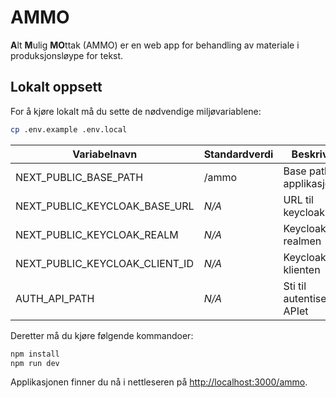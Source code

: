 # AMMO
**A**lt **M**ulig **MO**ttak (AMMO) er en web app for behandling av materiale i produksjonsløype for tekst.

## Lokalt oppsett
For å kjøre lokalt må du sette de nødvendige miljøvariablene:
```bash
cp .env.example .env.local
```

| Variabelnavn                   | Standardverdi | Beskrivelse                  |
|--------------------------------|---------------|------------------------------|
| NEXT_PUBLIC_BASE_PATH          | /ammo         | Base path for applikasjonen  |
| NEXT_PUBLIC_KEYCLOAK_BASE_URL  | _N/A_         | URL til keycloak             |
| NEXT_PUBLIC_KEYCLOAK_REALM     | _N/A_         | Keycloak-realmen             |
| NEXT_PUBLIC_KEYCLOAK_CLIENT_ID | _N/A_         | Keycloak-klienten            |
| AUTH_API_PATH                  | _N/A_         | Sti til autentiserings-APIet |

Deretter må du kjøre følgende kommandoer:
```bash
npm install
npm run dev
```

Applikasjonen finner du nå i nettleseren på [http://localhost:3000/ammo](http://localhost:3000/ammo).
